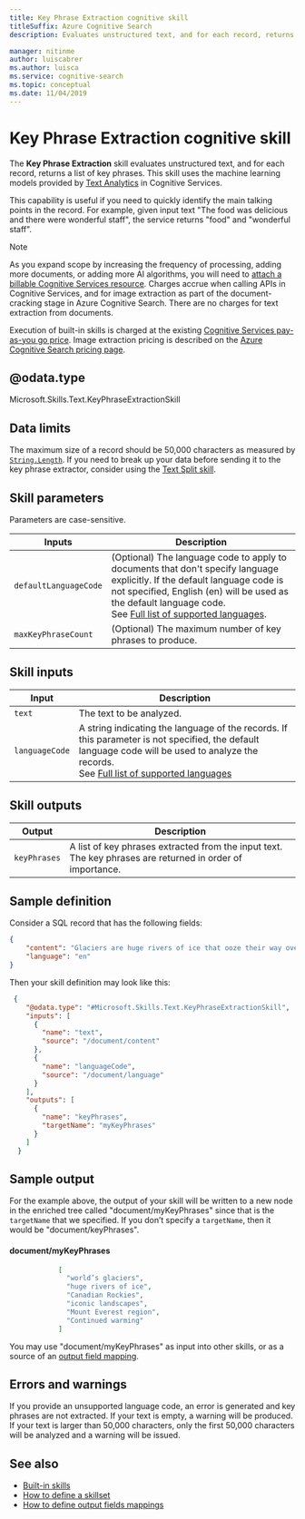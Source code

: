 ```yaml
---
title: Key Phrase Extraction cognitive skill
titleSuffix: Azure Cognitive Search
description: Evaluates unstructured text, and for each record, returns a list of key phrases in an AI enrichment pipeline in Azure Cognitive Search.

manager: nitinme
author: luiscabrer
ms.author: luisca
ms.service: cognitive-search
ms.topic: conceptual
ms.date: 11/04/2019
---
```

#	Key Phrase Extraction cognitive skill

The **Key Phrase Extraction** skill evaluates unstructured text, and for each record, returns a list of key phrases. This skill uses the machine learning models provided by [Text Analytics](https://docs.microsoft.com/azure/cognitive-services/text-analytics/overview) in Cognitive Services.

This capability is useful if you need to quickly identify the main talking points in the record. For example, given input text "The food was delicious and there were wonderful staff", the service returns "food" and "wonderful staff".

> [!NOTE]
> As you expand scope by increasing the frequency of processing, adding more documents, or adding more AI algorithms, you will need to [attach a billable Cognitive Services resource](cognitive-search-attach-cognitive-services.md). Charges accrue when calling APIs in Cognitive Services, and for image extraction as part of the document-cracking stage in Azure Cognitive Search. There are no charges for text extraction from documents.
>
> Execution of built-in skills is charged at the existing [Cognitive Services pay-as-you go price](https://azure.microsoft.com/pricing/details/cognitive-services/). Image extraction pricing is described on the [Azure Cognitive Search pricing page](https://azure.microsoft.com/pricing/details/search/).


## @odata.type  
Microsoft.Skills.Text.KeyPhraseExtractionSkill 

## Data limits
The maximum size of a record should be 50,000 characters as measured by [`String.Length`](https://docs.microsoft.com/dotnet/api/system.string.length). If you need to break up your data before sending it to the key phrase extractor, consider using the [Text Split skill](cognitive-search-skill-textsplit.md).

## Skill parameters

Parameters are case-sensitive.

| Inputs	            | Description |
|---------------------|-------------|
| `defaultLanguageCode` | (Optional) The language code to apply to documents that don't specify language explicitly.  If the default language code is not specified,  English (en) will be used as the default language code. <br/> See [Full list of supported languages](https://docs.microsoft.com/azure/cognitive-services/text-analytics/text-analytics-supported-languages). |
| `maxKeyPhraseCount`   | (Optional) The maximum number of key phrases to produce. |

## Skill inputs

| Input	 | Description |
|--------------------|-------------|
| `text` | The text to be analyzed.|
| `languageCode`	|  A string indicating the language of the records. If this parameter is not specified, the default language code will be used to analyze the records. <br/>See [Full list of supported languages](https://docs.microsoft.com/azure/cognitive-services/text-analytics/text-analytics-supported-languages)|

## Skill outputs

| Output	 | Description |
|--------------------|-------------|
| `keyPhrases` | A list of key phrases extracted from the input text. The key phrases are returned in order of importance. |


##	Sample definition

Consider a SQL record that has the following fields:

```json
{
    "content": "Glaciers are huge rivers of ice that ooze their way over land, powered by gravity and their own sheer weight. They accumulate ice from snowfall and lose it through melting. As global temperatures have risen, many of the world’s glaciers have already started to shrink and retreat. Continued warming could see many iconic landscapes – from the Canadian Rockies to the Mount Everest region of the Himalayas – lose almost all their glaciers by the end of the century.",
    "language": "en"
}
```

Then your skill definition may look like this:

```json
 {
    "@odata.type": "#Microsoft.Skills.Text.KeyPhraseExtractionSkill",
    "inputs": [
      {
        "name": "text",
        "source": "/document/content"
      },
      {
        "name": "languageCode",
        "source": "/document/language" 
      }
    ],
    "outputs": [
      {
        "name": "keyPhrases",
        "targetName": "myKeyPhrases"
      }
    ]
  }
```

##	Sample output

For the example above, the output of your skill will be written to a new node in the enriched tree called "document/myKeyPhrases" since that is the `targetName` that we specified. If you don’t specify a `targetName`, then it would be "document/keyPhrases".

#### document/myKeyPhrases 
```json
            [
              "world’s glaciers", 
              "huge rivers of ice", 
              "Canadian Rockies", 
              "iconic landscapes",
              "Mount Everest region",
              "Continued warming"
            ]
```

You may use "document/myKeyPhrases" as input into other skills, or as a source of an [output field mapping](cognitive-search-output-field-mapping.md).

## Errors and warnings
If you provide an unsupported language code, an error is generated and key phrases are not extracted.
If your text is empty, a warning will be produced.
If your text is larger than 50,000 characters, only the first 50,000 characters will be analyzed and a warning will be issued.

## See also

+ [Built-in skills](cognitive-search-predefined-skills.md)
+ [How to define a skillset](cognitive-search-defining-skillset.md)
+ [How to define output fields mappings](cognitive-search-output-field-mapping.md)
